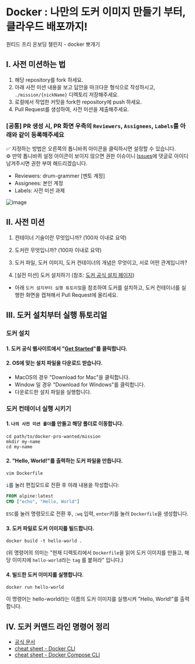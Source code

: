 # Docker : 나만의 도커 이미지 만들기 부터, 클라우드 배포까지!
원티드 프리 온보딩 챌린지 - docker 뽀개기


## I. 사전 미션하는 법

1. 해당 repository를 fork 하세요.
2. 아래 사전 미션 내용을 보고 답안을 마크다운 형식으로 작성하시고, `./mission/{nickName}` 디렉토리 저장해주세요.
3. 로컬에서 작업한 커밋을 fork한 repository에 push 하세요.
4. Pull Request를 생성하여, 사전 미션을 제출해주세요.

### [공통] PR 생성 시, PR 화면 우측의 `Reviewers`, `Assignees`, `Labels`를 아래와 같이 등록해주세요
✅ 지정하는 방법은 오른쪽의 톱니바퀴 아이콘을 클릭하시면 설정할 수 있습니다. </br>
⚙️ 만약 톱니바퀴 설정 아이콘이 보이지 않으면 권한 이슈이니 [Issues](https://github.com/drum-grammer/docker-pro/issues/1)에 댓글로 아이디 남겨주시면 권한 부여 해드리겠습니다.
- Reviewers: drum-grammer [멘토 계정]
- Assignees: 본인 계정
- Labels: 사전 미션 과제

![image](https://github.com/drum-grammer/docker-pro/assets/48014144/fc7bb57e-90a4-454b-a3bf-72ad2a78f88f)

## II. 사전 미션
1. 컨테이너 기술이란 무엇입니까? (100자 이내로 요약)

2. 도커란 무엇입니까? (100자 이내로 요약)

3. 도커 파일, 도커 이미지, 도커 컨테이너의 개념은 무엇이고, 서로 어떤 관계입니까?

4. [실전 미션] 도커 설치하기 (참조: [도커 공식 설치 페이지](https://docs.docker.com/engine/install/))
- 아래 `도커 설치부터 실행 튜토리얼`을 참조하여 도커를 설치하고, 도커 컨테이너를 실행한 화면을 캡쳐해서 Pull Request에 올리세요.


## III. 도커 설치부터 실행 튜토리얼
### 도커 설치
#### 1. 도커 공식 웹사이트에서 "[Get Started](https://www.docker.com/get-started)"를 클릭합니다. 
#### 2. OS에 맞는 설치 파일을 다운로드 받습니다.
- MacOS의 경우 "Download for Mac"을 클릭합니다.
- Window 일 경우 "Download for Windows"를 클릭합니다. 
- 다운로드한 설치 파일을 실행합니다.

### 도커 컨테이너 실행 시키기
#### 1. `나의 사전 미션 폴더`를 만들고 해당 폴더로 이동합니다.
```shell
cd path/to/docker-pro-wanted/mission
mkdir my-name
cd my-name
```

#### 2. "Hello, World!"를 출력하는 도커 파일을 만듭니다.
```shell
vim Dockerfile
```
`i`를 눌러 편집모드로 전환 후 아래 내용을 작성합니다:
```Dockerfile
FROM alpine:latest
CMD ["echo", "Hello, World"]
```
`ESC`를 눌러 명령모드로 전환 후, `:wq` 입력, `enter`키를 눌러 `Dockerfile`을 생성합니다.

#### 3. 도커 파일로 도커 이미지를 빌드합니다.
```shell
docker build -t hello-world .
```
(위 명령어의 의미는 "현재 디렉토리에서 `Dockerfile`을 읽어 도커 이미지를 만들고, 해당 이미지에 `hello-world`라는 `tag` 를 붙혀라" 입니다.)

#### 4. 빌드한 도커 이미지를 실행합니다.
```shell
docker run hello-world
```
이 명령어는 hello-world라는 이름의 도커 이미지를 실행시켜 "Hello, World!"를 출력합니다.

## IV. 도커 커맨드 라인 명령어 정리
- [공식 문서](https://docs.docker.com/engine/reference/run/)
- [cheat sheet - Docker CLI](/lecture/1st/cli.md)
- [cheat sheet - Docker Compose CLI](/lecture/2nd/docker-compose-cli.md)
